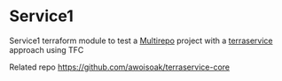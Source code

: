# Service1
Service1 terraform module to test a [Multirepo](https://www.hashicorp.com/blog/terraform-mono-repo-vs-multi-repo-the-great-debate) project with a [terraservice](https://www.hashicorp.com/resources/evolving-infrastructure-terraform-opencredo) approach using TFC


Related repo https://github.com/awoisoak/terraservice-core
